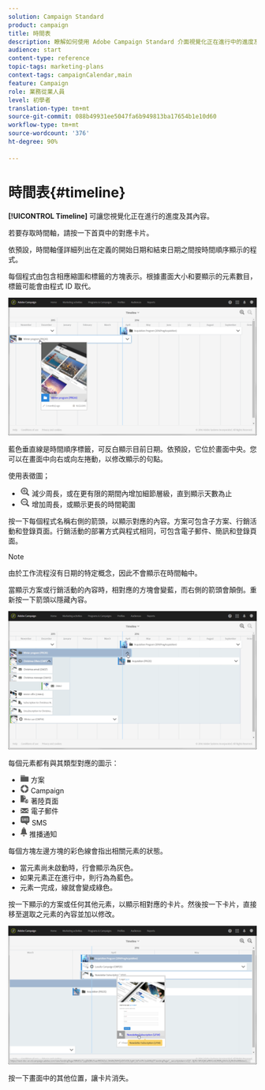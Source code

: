 ```yaml
---
solution: Campaign Standard
product: campaign
title: 時間表
description: 瞭解如何使用 Adobe Campaign Standard 介面視覺化正在進行中的進度及其內容。
audience: start
content-type: reference
topic-tags: marketing-plans
context-tags: campaignCalendar,main
feature: Campaign
role: 業務從業人員
level: 初學者
translation-type: tm+mt
source-git-commit: 088b49931ee5047fa6b949813ba17654b1e10d60
workflow-type: tm+mt
source-wordcount: '376'
ht-degree: 90%

---
```



# 時間表{#timeline}

**[!UICONTROL Timeline]** 可讓您視覺化正在進行的進度及其內容。

若要存取時間軸，請按一下首頁中的對應卡片。

依預設，時間軸僅詳細列出在定義的開始日期和結束日期之間按時間順序顯示的程式。

每個程式由包含相應縮圖和標籤的方塊表示。根據畫面大小和要顯示的元素數目，標籤可能會由程式 ID 取代。

![](assets/timeline_1.png)

藍色垂直線是時間順序標籤，可反白顯示目前日期。依預設，它位於畫面中央。您可以在畫面中向右或向左捲動，以修改顯示的句點。

使用表徵圖；

* ![](assets/timeline_zoom_in.png) 減少周長，或在更有限的期間內增加細節層級，直到顯示天數為止
* ![](assets/timeline_zoom_out.png) 增加周長，或顯示更長的時間範圍

按一下每個程式名稱右側的箭頭，以顯示對應的內容。方案可包含子方案、行銷活動和登錄頁面。行銷活動的部署方式與程式相同，可包含電子郵件、簡訊和登錄頁面。

>[!NOTE]
>
>由於工作流程沒有日期的特定概念，因此不會顯示在時間軸中。

當顯示方案或行銷活動的內容時，相對應的方塊會變藍，而右側的箭頭會顛倒。重新按一下箭頭以隱藏內容。

![](assets/timeline_2.png)

每個元素都有與其類型對應的圖示：

* ![](assets/timeline_program_icon.png) 方案
* ![](assets/timeline_campaign_icon.png) Campaign
* ![](assets/timeline_lp_icon.png) 著陸頁面
* ![](assets/timeline_email_icon.png) 電子郵件
* ![](assets/timeline_sms_icon.png) SMS
* ![](assets/timeline_push_icon.png) 推播通知

每個方塊左邊方塊的彩色線會指出相關元素的狀態。

* 當元素尚未啟動時，行會顯示為灰色。
* 如果元素正在進行中，則行為為藍色。
* 元素一完成，線就會變成綠色。

按一下顯示的方案或任何其他元素，以顯示相對應的卡片。然後按一下卡片，直接移至選取之元素的內容並加以修改。

![](assets/timeline_3.png)

按一下畫面中的其他位置，讓卡片消失。
